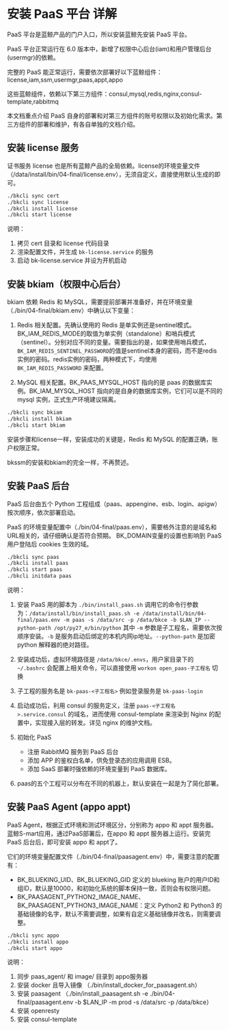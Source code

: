 # 安装 PaaS 平台 详解

PaaS 平台是蓝鲸产品的门户入口，所以安装蓝鲸先安装 PaaS 平台。

PaaS 平台正常运行在 6.0 版本中，新增了权限中心后台(iam)和用户管理后台(usermgr)的依赖。

完整的 PaaS 能正常运行，需要依次部署好以下蓝鲸组件： license,iam,ssm,usermgr,paas,appt,appo

这些蓝鲸组件，依赖以下第三方组件：consul,mysql,redis,nginx,consul-template,rabbitmq

本文档重点介绍 PaaS 自身的部署和对第三方组件的账号权限以及初始化需求。第三方组件的部署和维护，有各自单独的文档介绍。

## 安装 license 服务

证书服务 license 也是所有蓝鲸产品的全局依赖。license的环境变量文件（/data/install/bin/04-final/license.env），无须自定义，直接使用默认生成的即可。

```bash
./bkcli sync cert
./bkcli sync license
./bkcli install license
./bkcli start license
```

说明：
1. 拷贝 cert 目录和 license 代码目录
2. 渲染配置文件，并生成 `bk-license.service` 的服务
3. 启动 bk-license.service 并设为开机启动

## 安装 bkiam（权限中心后台）

bkiam 依赖 Redis 和 MySQL，需要提前部署并准备好，并在环境变量（./bin/04-final/bkiam.env）中确认以下变量：

1. Redis 相关配置。先确认使用的 Redis 是单实例还是sentinel模式。BK_IAM_REDIS_MODE的取值为单实例（standalone）和哨兵模式（sentinel）。分别对应不同的变量。需要指出的是，如果使用哨兵模式，`BK_IAM_REDIS_SENTINEL_PASSWORD`的值是sentinel本身的密码，而不是redis实例的密码。redis实例的密码，两种模式下，均使用 `BK_IAM_REDIS_PASSWORD` 来配置。

2. MySQL 相关配置。BK_PAAS_MYSQL_HOST 指向的是 paas 的数据库实例。BK_IAM_MYSQL_HOST 指向的是自身的数据库实例，它们可以是不同的 mysql 实例，正式生产环境建议隔离。

```bash
./bkcli sync bkiam
./bkcli install bkiam
./bkcli start bkiam
```

安装步骤和license一样，安装成功的关键是，Redis 和 MySQL 的配置正确，账户权限正常。

bkssm的安装和bkiam的完全一样，不再赘述。

## 安装 PaaS 后台

PaaS 后台由五个 Python 工程组成（paas、appengine、esb、login、apigw）按次顺序，依次部署启动。

PaaS 的环境变量配置中（./bin/04-final/paas.env），需要格外注意的是域名和URL相关的，请仔细确认是否符合预期。
BK_DOMAIN变量的设置也影响到 PaaS 用户登陆后 cookies 生效的域。

```bash
./bkcli sync paas
./bkcli install paas
./bkcli start paas
./bkcli initdata paas
```

说明：

1. 安装 PaaS 用的脚本为 `./bin/install_paas.sh` 调用它的命令行参数为：`/data/install/bin/install_paas.sh -e /data/install/bin/04-final/paas.env -m paas -s /data/src -p /data/bkce -b $LAN_IP --python-path /opt/py27_e/bin/python` 其中 `-m` 参数是子工程名，需要依次按顺序安装。`-b` 是服务启动后绑定的本机内网ip地址。`--python-path` 是加密 python 解释器的绝对路径。
2. 安装成功后，虚拟环境路径是 `/data/bkce/.envs`，用户家目录下的 `~/.bashrc` 会配置上相关命令，可以直接使用 `workon open_paas-子工程名` 切换
3. 子工程的服务名是 `bk-paas-<子工程名>` 例如登录服务是 `bk-paas-login` 
4. 启动成功后，利用 consul 的服务定义，注册 `paas-<子工程名>.service.consul` 的域名，进而使用 consul-template 来渲染到 Nginx 的配置中，实现接入层的转发。详见 nginx 的维护文档。
5. 初始化 PaaS 

    - 注册 RabbitMQ 服务到 PaaS 后台
    - 添加 APP 的鉴权白名单，供免登录态的应用调用 ESB。
    - 添加 SaaS 部署时强依赖的环境变量到 PaaS 数据库。
6. paas的五个工程可以分布在不同的机器上，默认安装在一起是为了简化部署。

## 安装 PaaS Agent (appo appt)

PaaS Agent，根据正式环境和测试环境区分，分别称为 appo 和 appt 服务器。蓝鲸S-mart应用，通过PaaS部署后，在appo 和 appt 服务器上运行。安装完 PaaS 后台后，即可安装 appo 和 appt了。

它们的环境变量配置文件（./bin/04-final/paasagent.env）中，需要注意的配置有：

- BK_BLUEKING_UID、BK_BLUEKING_GID 定义的 blueking 账户的用户ID和组ID，默认是10000，和初始化系统的脚本保持一致，否则会有权限问题。
- BK_PAASAGENT_PYTHON2_IMAGE_NAME、BK_PAASAGENT_PYTHON3_IMAGE_NAME：定义 Python2 和 Python3 的基础镜像的名字，默认不需要调整，如果有自定义基础镜像并改名，则需要调整。

```bash
./bkcli sync appo
./bkcli install appo
./bkcli start appo
```

说明：

1. 同步 paas_agent/ 和 image/ 目录到 appo服务器
2. 安装 docker 且导入镜像 （./bin/install_docker_for_paasagent.sh）
3. 安装 paasagent （./bin/install_paasagent.sh -e ./bin/04-final/paasagent.env -b $LAN_IP -m prod -s /data/src -p /data/bkce）
4. 安装 openresty 
5. 安装 consul-template 